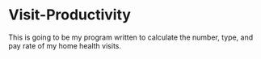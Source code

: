 # Visit-Productivity

This is going to be my program written to calculate the number, type, and pay rate of my home health visits.
